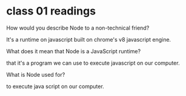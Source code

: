 # class 01 readings

How would you describe Node to a non-technical friend?

It's a runtime on javascript built on chrome's v8 javascript engine.


What does it mean that Node is a JavaScript runtime?

that it's a program we can use to execute javascript on our computer.

What is Node used for?

to execute java script on our computer.

